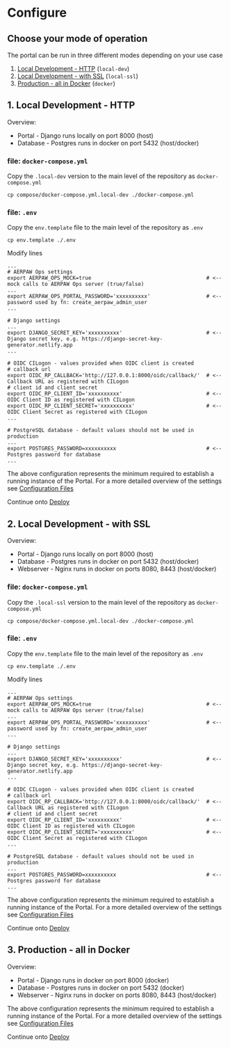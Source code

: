 # Configure

## Choose your mode of operation

The portal can be run in three different modes depending on your use case

1. [Local Development - HTTP](#local-dev) (`local-dev`)
2. [Local Development - with SSL](#local-ssl) (`local-ssl`)
3. [Production - all in Docker](#in-docker) (`docker`)

## 1. <a name="local-dev"></a>Local Development - HTTP

Overview:

- Portal - Django runs locally on port 8000 (host)
- Database - Postgres runs in docker on port 5432 (host/docker)

### file: `docker-compose.yml`

Copy the `.local-dev` version to the main level of the repository as `docker-compose.yml`

```
cp compose/docker-compose.yml.local-dev ./docker-compose.yml
```

### file: `.env`

Copy the `env.template` file to the main level of the repository as `.env`

```
cp env.template ./.env
```

Modify lines

```env
...
# AERPAW Ops settings
export AERPAW_OPS_MOCK=true                                     # <-- mock calls to AERPAW Ops server (true/false)
...
export AERPAW_OPS_PORTAL_PASSWORD='xxxxxxxxxx'                  # <-- password used by fn: create_aerpaw_admin_user
...

# Django settings
...
export DJANGO_SECRET_KEY='xxxxxxxxxx'                           # <-- Django secret key, e.g. https://django-secret-key-generator.netlify.app
...

# OIDC CILogon - values provided when OIDC client is created
# callback url
export OIDC_RP_CALLBACK='http://127.0.0.1:8000/oidc/callback/'  # <-- Callback URL as registered with CILogon
# client id and client secret
export OIDC_RP_CLIENT_ID='xxxxxxxxxx'                           # <-- OIDC Client ID as registered with CILogon
export OIDC_RP_CLIENT_SECRET='xxxxxxxxxx'                       # <-- OIDC Client Secret as registered with CILogon
...

# PostgreSQL database - default values should not be used in production
...
export POSTGRES_PASSWORD=xxxxxxxxxx                             # <-- Postgres password for database
...
```

The above configuration represents the minimum required to establish a running instance of the Portal. For a more detailed overview of the settings see [Configuration Files](./configuration-files.md)

Continue onto [Deploy](./deploy.md)

## 2. <a name="local-ssl"></a>Local Development - with SSL

Overview:

- Portal - Django runs locally on port 8000 (host)
- Database - Postgres runs in docker on port 5432 (host/docker)
- Webserver - Nginx runs in docker on ports 8080, 8443 (host/docker)

### file: `docker-compose.yml`

Copy the `.local-ssl` version to the main level of the repository as `docker-compose.yml`

```
cp compose/docker-compose.yml.local-dev ./docker-compose.yml
```

### file: `.env`

Copy the `env.template` file to the main level of the repository as `.env`

```
cp env.template ./.env
```

Modify lines

```env
...
# AERPAW Ops settings
export AERPAW_OPS_MOCK=true                                     # <-- mock calls to AERPAW Ops server (true/false)
...
export AERPAW_OPS_PORTAL_PASSWORD='xxxxxxxxxx'                  # <-- password used by fn: create_aerpaw_admin_user
...

# Django settings
...
export DJANGO_SECRET_KEY='xxxxxxxxxx'                           # <-- Django secret key, e.g. https://django-secret-key-generator.netlify.app
...

# OIDC CILogon - values provided when OIDC client is created
# callback url
export OIDC_RP_CALLBACK='http://127.0.0.1:8000/oidc/callback/'  # <-- Callback URL as registered with CILogon
# client id and client secret
export OIDC_RP_CLIENT_ID='xxxxxxxxxx'                           # <-- OIDC Client ID as registered with CILogon
export OIDC_RP_CLIENT_SECRET='xxxxxxxxxx'                       # <-- OIDC Client Secret as registered with CILogon
...

# PostgreSQL database - default values should not be used in production
...
export POSTGRES_PASSWORD=xxxxxxxxxx                             # <-- Postgres password for database
...
```

The above configuration represents the minimum required to establish a running instance of the Portal. For a more detailed overview of the settings see [Configuration Files](./configuration-files.md)

Continue onto [Deploy](./deploy.md)

## 3. <a name="in-docker"></a>Production - all in Docker

Overview:

- Portal - Django runs in docker on port 8000 (docker)
- Database - Postgres runs in docker on port 5432 (docker)
- Webserver - Nginx runs in docker on ports 8080, 8443 (host/docker)


The above configuration represents the minimum required to establish a running instance of the Portal. For a more detailed overview of the settings see [Configuration Files](./configuration-files.md)

Continue onto [Deploy](./deploy.md)
